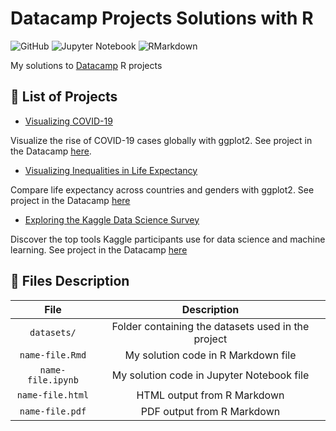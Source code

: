 # Datacamp Projects Solutions with R

![GitHub](https://img.shields.io/github/license/santhiago-cristiano/Datacamp-Projects-Solutions-with-R) ![Jupyter Notebook](https://img.shields.io/badge/Jupyter%20Notebook-ipynb-orange) ![RMarkdown](https://img.shields.io/badge/R%20Markdown-Rmd-red)

My solutions to [Datacamp](https://learn.datacamp.com/) R projects

## 📌 List of Projects

- [Visualizing COVID-19](https://github.com/santhiago-cristiano/Datacamp-Projects-Solutions-with-R/tree/main/Visualizing-COVID-19)

Visualize the rise of COVID-19 cases globally with ggplot2. See project in the Datacamp [here](https://learn.datacamp.com/projects/870).

- [Visualizing Inequalities in Life Expectancy](https://github.com/santhiago-cristiano/Datacamp-Projects-Solutions-with-R/tree/main/Visualizing-Inequalities-in-Life-Expectancy)

Compare life expectancy across countries and genders with ggplot2. See project in the Datacamp [here](https://learn.datacamp.com/projects/166)

- [Exploring the Kaggle Data Science Survey](https://github.com/santhiago-cristiano/Datacamp-Projects-Solutions-with-R/tree/main/Exploring-the-Kaggle-Data-Science-Survey)

Discover the top tools Kaggle participants use for data science and machine learning. See project in the Datacamp [here](https://learn.datacamp.com/projects/74)

## 📁 Files Description

|       File      	  |                     Description                    	|
|:------------------:	|:--------------------------------------------------:	|
| `datasets/`       	| Folder containing the datasets used in the project 	|
| `name-file.Rmd`   	| My solution code in R Markdown file                	|
| `name-file.ipynb` 	| My solution code in Jupyter Notebook file          	|
| `name-file.html`  	| HTML output from R Markdown                        	|
| `name-file.pdf`   	| PDF output from R Markdown                         	|
